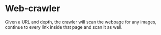 # Web-crawler
 Given a URL and depth, the crawler will scan the webpage for any images, continue to every link inside that page and scan it as well. 

